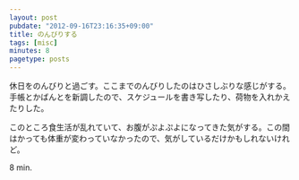 ```yaml
---
layout: post
pubdate: "2012-09-16T23:16:35+09:00"
title: のんびりする
tags: [misc]
minutes: 8
pagetype: posts
---
```

休日をのんびりと過ごす。ここまでのんびりしたのはひさしぶりな感じがする。手帳とかばんとを新調したので、スケジュールを書き写したり、荷物を入れかえたりした。

このところ食生活が乱れていて、お腹がぷよぷよになってきた気がする。この間はかっても体重が変わっていなかったので、気がしているだけかもしれないけれど。

8 min.
